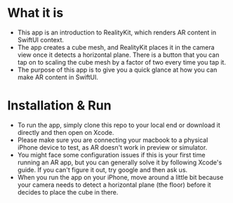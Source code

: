 # What it is
- This app is an introduction to RealityKit, which renders AR content in SwiftUI context. 
- The app creates a cube mesh, and RealityKit places it in the camera view once it detects a horizontal plane. There is a button that you can tap on to scaling the cube mesh by a factor of two every time you tap it.
- The purpose of this app is to give you a quick glance at how you can make AR content in SwiftUI.

# Installation & Run
- To run the app, simply clone this repo to your local end or download it directly and then open on Xcode.
- Please make sure you are connecting your macbook to a physical iPhone device to test, as AR doesn't work in preview or simulator.
- You might face some configuration issues if this is your first time running an AR app, but you can generally solve it by following Xcode's guide. If you can't figure it out, try google and then ask us.
- When you run the app on your iPhone, move around a little bit because your camera needs to detect a horizontal plane (the floor) before it decides to place the cube in there.
